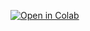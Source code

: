 [![Open in Colab](https://colab.research.google.com/assets/colab-badge.svg)](https://colab.research.google.com/github/krishramoju/colab-google/blob/main/iris_eda.ipynb)
